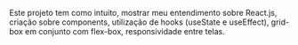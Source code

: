 Este projeto tem como intuito, mostrar meu entendimento sobre React.js, criação sobre components, utilização de hooks (useState e useEffect), grid-box em conjunto com flex-box, responsividade entre telas. 
